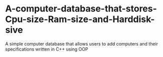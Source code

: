 # A-computer-database-that-stores-Cpu-size-Ram-size-and-Harddisk-sive
A simple computer database that allows users to add computers and their specifications written in C++ using OOP
